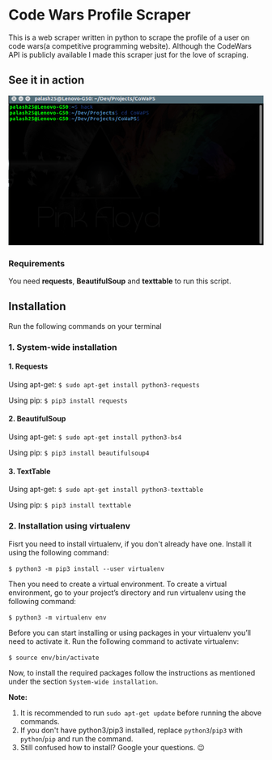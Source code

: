 # Code Wars Profile Scraper

This is a web scraper written in python to scrape the profile of a user on code wars(a competitive programming website). Although the CodeWars API is publicly available I made this scraper just for the love of scraping.
## See it in action
![cowaps in action](https://raw.githubusercontent.com/palash25/CoWaPS/master/assets/cowaps.gif)

### Requirements
You need **requests**, **BeautifulSoup** and **texttable** to run this script.

## Installation
Run the following commands on your terminal

### 1. System-wide installation
#### 1. Requests
Using apt-get:
`$ sudo apt-get install python3-requests`

Using pip:
`$ pip3 install requests`

#### 2. BeautifulSoup
Using apt-get:
`$ sudo apt-get install python3-bs4`

Using pip:
`$ pip3 install beautifulsoup4`

#### 3. TextTable
Using apt-get:
`$ sudo apt-get install python3-texttable`

Using pip:
`$ pip3 install texttable`

### 2. Installation using virtualenv
Fisrt you need to install virtualenv, if you don't already have one. Install it using the following command:

`$ python3 -m pip3 install --user virtualenv`

Then you need to create a virtual environment. To create a virtual environment, go to your project’s directory and run virtualenv using the following command:

`$ python3 -m virtualenv env`

Before you can start installing or using packages in your virtualenv you’ll need to activate it. Run the following command to activate virtualenv:

`$ source env/bin/activate` 

Now, to install the required packages follow the instructions as mentioned under the section `System-wide installation`.

**Note:**
1. It is recommended to run `sudo apt-get update` before running the above commands.
2. If you don't have python3/pip3 installed, replace `python3`/`pip3` with `python`/`pip` and run the command.
3. Still confused how to install? Google your questions. :wink:

